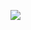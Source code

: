 ![](https://bat.bing.com/action/0?ti=56018282&Ver=2&mid=51c85cd2-f7ad-494a-9af8-d8d29ac1c007&sid=201ffde0635411ee902411d77b750559&vid=20202bf0635411ee9ac03f2e618b0b9f&vids=0&msclkid=N&pi=0&lg=en-US&sw=800&sh=600&sc=24&nwd=1&tl=Shortform%20%7C%20Book&p=https%3A%2F%2Fwww.shortform.com%2Fapp%2Fbook%2Fact-like-a-lady-think-like-a-man%2Fexercise-learn-what-your-behavior-says-about-you&r=&lt=318&evt=pageLoad&sv=1&rn=987642)
